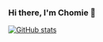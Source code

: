 ### Hi there, I'm Chomie 👋

[![GitHub stats](https://github-readme-stats.vercel.app/api?username=chomieu&theme=graywhite&show_icons=true&hide=stars)](https://github.com/anuraghazra/github-readme-stats)

